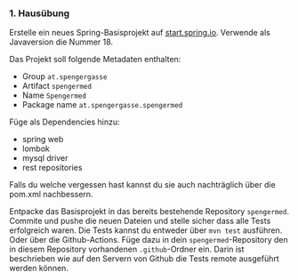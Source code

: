 ### 1. Hausübung

Erstelle ein neues Spring-Basisprojekt auf [start.spring.io](http://start.spring.io). Verwende als Javaversion die Nummer 18.

Das Projekt soll folgende Metadaten enthalten:

 - Group `at.spengergasse`
 - Artifact `spengermed`
 - Name `Spengermed`
 - Package name `at.spengergasse.spengermed`

 Füge als Dependencies hinzu:
 - spring web
 - lombok
 - mysql driver
 - rest repositories
 
 Falls du welche vergessen hast kannst du sie auch nachträglich über die pom.xml nachbessern.


Entpacke das Basisprojekt in das bereits bestehende Repository `spengermed`. Commite und pushe die neuen Dateien und stelle sicher dass alle Tests erfolgreich waren. Die Tests kannst du entweder über `mvn test` ausführen. Oder über die Github-Actions. Füge dazu in dein `spengermed`-Repository den in diesem Repository vorhandenen `.github`-Ordner ein. Darin ist beschrieben wie auf den Servern von Github die Tests remote ausgeführt werden können.